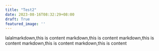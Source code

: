 ```yaml
---
title: "Test2"
date: 2023-08-16T08:32:29+08:00
draft: True
featured_image: ''
---
```


lalalmarkdown,this is content markdown,this is content markdown,this is content markdown,this is content markdown,this is content